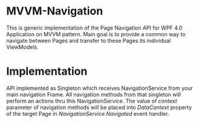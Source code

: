 MVVM-Navigation
===============

This is generic implementation of the Page Navigation API for WPF 4.0 Application on MVVM pattern.
Main goal is to provide a common way to navigate between Pages and transfer to these Pages its individual ViewModels.

Implementation
==============

API implemented as Singleton which receives NavigationService from your main navigation Frame. 
All navigation methods from that singleton will perform an actions thru this NavigationService.
The value of *context* parameter of navigation methods will be placed into *DataContext* property of the target Page
in *NavigationService.Navigated* event handler.
